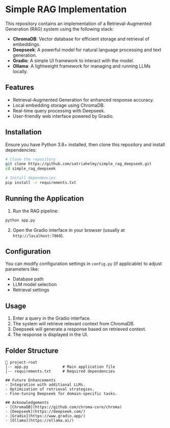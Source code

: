 # Simple RAG Implementation

This repository contains an implementation of a Retrieval-Augmented Generation (RAG) system using the following stack:

- **ChromaDB**: Vector database for efficient storage and retrieval of embeddings.
- **Deepseek**: A powerful model for natural language processing and text generation.
- **Gradio**: A simple UI framework to interact with the model.
- **Ollama**: A lightweight framework for managing and running LLMs locally.

## Features
- Retrieval-Augmented Generation for enhanced response accuracy.
- Local embedding storage using ChromaDB.
- Real-time query processing with Deepseek.
- User-friendly web interface powered by Gradio.

## Installation
Ensure you have Python 3.8+ installed, then clone this repository and install dependencies:

```bash
# Clone the repository
git clone https://github.com/satriahelmy/simple_rag_deepseek.git
cd simple_rag_deepseek

# Install dependencies
pip install -r requirements.txt
```

## Running the Application

1. Run the RAG pipeline:
```bash
python app.py
```

2. Open the Gradio interface in your browser (usually at `http://localhost:7860`).

## Configuration
You can modify configuration settings in `config.py` (if applicable) to adjust parameters like:
- Database path
- LLM model selection
- Retrieval settings

## Usage
1. Enter a query in the Gradio interface.
2. The system will retrieve relevant context from ChromaDB.
3. Deepseek will generate a response based on retrieved context.
4. The response is displayed in the UI.

## Folder Structure
```
📂 project-root
│-- app.py               # Main application file
│-- requirements.txt     # Required dependencies

## Future Enhancements
- Integration with additional LLMs.
- Optimization of retrieval strategies.
- Fine-tuning Deepseek for domain-specific tasks.

## Acknowledgements
- [ChromaDB](https://github.com/chroma-core/chroma)
- [Deepseek](https://deepseek.com/)
- [Gradio](https://www.gradio.app/)
- [Ollama](https://ollama.ai/)
